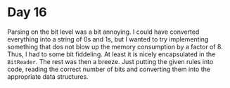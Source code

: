 # Day 16

Parsing on the bit level was a bit annoying.
I could have converted everything into a string of 0s and 1s,
but I wanted to try implementing something
that dos not blow up the memory consumption by a factor of 8.
Thus, I had to some bit fiddeling.
At least it is nicely encapsulated in the `BitReader`.
The rest was then a breeze.
Just putting the given rules into code,
reading the correct number of bits
and converting them into the appropriate data structures.
